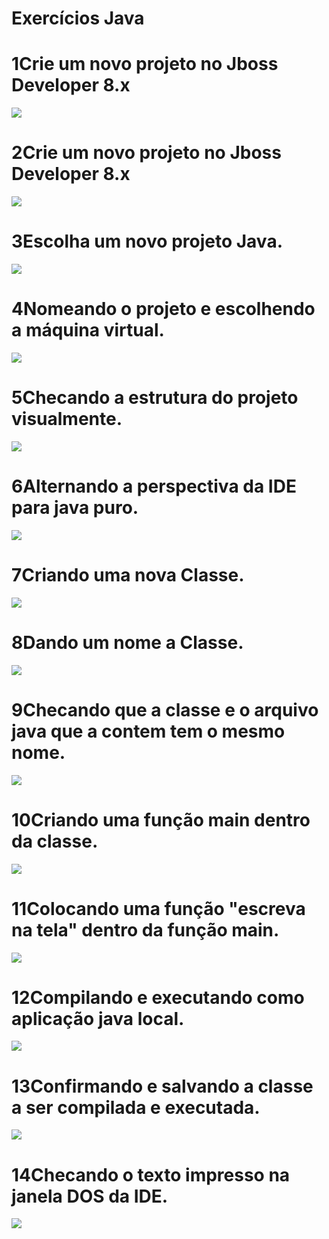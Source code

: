 

# Exercícios Java



# 1Crie um novo projeto no Jboss Developer 8.x

![](https://lh5.googleusercontent.com/-scH5zgWEYkc/VBT01USvV3I/AAAAAAAABsc/OntL4jz4zns/w882-h551-no/jboss-1.jpg)

# 2Crie um novo projeto no Jboss Developer 8.x

![](https://lh4.googleusercontent.com/-TU7BiRH6Jhw/VBUDtuq6nOI/AAAAAAAABt4/pC3mKF4HwWY/w882-h551-no/jboss-2.jpg)

# 3Escolha um novo **projeto Java.**

![](https://lh6.googleusercontent.com/-6yEpaL1Whzk/VBUDt-BtPHI/AAAAAAAABto/gA2MbzmDI6E/w882-h551-no/jboss-3.jpg)

# 4Nomeando o projeto e escolhendo a máquina virtual.

![](https://lh4.googleusercontent.com/-OgsTlFPTts4/VBUDuBp6sVI/AAAAAAAABuA/-x7TCSRsWnE/w882-h551-no/jboss-4.jpg)

# 5Checando a estrutura do projeto visualmente.

![](https://lh6.googleusercontent.com/-4TGikkFihaY/VBUDubxD51I/AAAAAAAABt8/mGge4UA-tY4/w882-h551-no/jboss-5.jpg)

# 6Alternando a perspectiva da IDE para java puro.

![](https://lh5.googleusercontent.com/-sVvL8\_X7d30/VBUDunDHixI/AAAAAAAABuI/O0edLWTUMpA/w882-h551-no/jboss-6.jpg)

# 7Criando uma nova Classe.

![](https://lh6.googleusercontent.com/-edwNdPMoNzk/VBUDvVKxYjI/AAAAAAAABuU/wbriPkKFidY/w882-h551-no/jboss-7.jpg)

# 8Dando um nome a Classe.

![](https://lh4.googleusercontent.com/-FT5c51RF8RM/VBUDvs3MSQI/AAAAAAAABuY/-LVzfH0MH50/w882-h551-no/jboss-8.jpg)

# 9Checando que a classe e o arquivo java que a contem tem o mesmo nome.

![](https://lh3.googleusercontent.com/-yiAneAC2tRI/VBUDv0ceJTI/AAAAAAAABuc/rx8Dfgu8eyM/w882-h551-no/jboss-9.jpg)

# 10Criando uma função main dentro da classe.

![](https://lh4.googleusercontent.com/-8CNXeyGcuQk/VBUDsFfgtLI/AAAAAAAABtA/yn4fc0zYVN8/w882-h551-no/jboss-10.jpg)

# 11Colocando uma função "escreva na tela" dentro da função main.

![](https://lh4.googleusercontent.com/-kIIthiHgCXg/VBUDsNtkPEI/AAAAAAAABtI/jGzx3b7cszg/w882-h551-no/jboss-11.jpg)

# 12Compilando e executando como aplicação java local.

![](https://lh5.googleusercontent.com/-3uAVQvrmOUI/VBUDs00O4ZI/AAAAAAAABtQ/3umQ9YTvZmE/w882-h551-no/jboss-12.jpg)

# 13Confirmando e salvando a classe a ser compilada e executada.

![](https://lh5.googleusercontent.com/-xru37D9oEws/VBUDtEEp22I/AAAAAAAABtY/rPvw2NIGPXc/w882-h551-no/jboss-13.jpg)

# 14Checando o texto impresso na janela DOS da IDE.

![](https://lh6.googleusercontent.com/-sw8Eu7qGVa8/VBUDtHqmr5I/AAAAAAAABtk/DtwUzllZY08/w882-h551-no/jboss-14.jpg)

